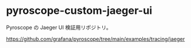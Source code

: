 # pyroscope-custom-jaeger-ui

Pyroscope の Jaeger UI 検証用リポジトリ。

https://github.com/grafana/pyroscope/tree/main/examples/tracing/jaeger
